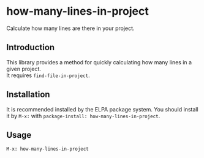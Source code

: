 how-many-lines-in-project
=========================

Calculate how many lines are there in your project.

Introduction
------------

This library provides a method for quickly calculating how many lines in a given project.  
It requires `find-file-in-project`.

Installation
------------

It is recommended installed by the ELPA package system. You should install it by `M-x:` with `package-install: how-many-lines-in-project`.

Usage
-----

`M-x: how-many-lines-in-project`
